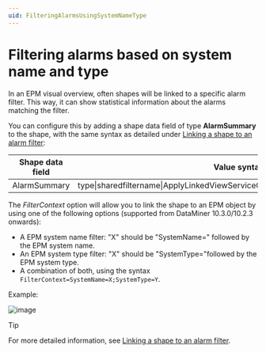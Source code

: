 ```yaml
---
uid: FilteringAlarmsUsingSystemNameType
---
```


# Filtering alarms based on system name and type

In an EPM visual overview, often shapes will be linked to a specific alarm filter. This way, it can show statistical information about the alarms matching the filter.

You can configure this by adding a shape data field of type **AlarmSummary** to the shape, with the same syntax as detailed under [Linking a shape to an alarm filter](xref:Linking_a_shape_to_an_alarm_filter):

| Shape data field | Value syntax                                                                          |
|------------------|---------------------------------------------------------------------------------------|
| AlarmSummary     | type\|sharedfiltername\|ApplyLinkedViewServiceOrElementFilter\|Alarm\|FilterContext=X |

The *FilterContext* option will allow you to link the shape to an EPM object by using one of the following options (supported from DataMiner 10.3.0/10.2.3 onwards):

- A EPM system name filter: "X" should be "SystemName=" followed by the EPM system name.
- An EPM system type filter: "X" should be "SystemType="followed by the EPM system type.
- A combination of both, using the syntax `FilterContext=SystemName=X;SystemType=Y`.

Example:

![image](~/develop/images/EPM_filtering_alarms_example.png)

> [!TIP]
> For more detailed information, see [Linking a shape to an alarm filter](xref:Linking_a_shape_to_an_alarm_filter).
